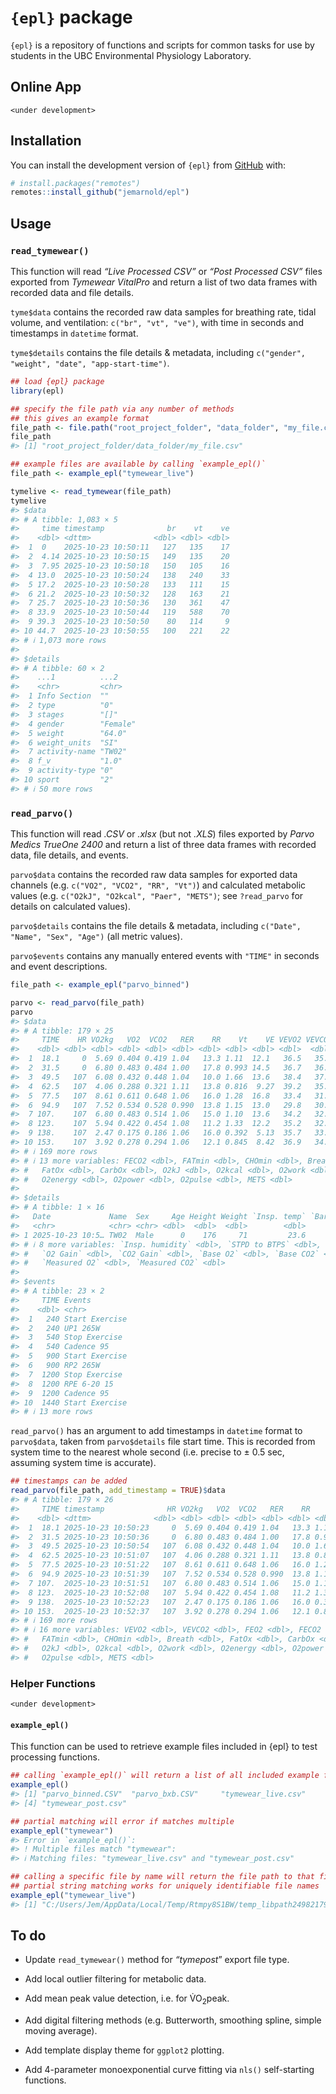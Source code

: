 
<!-- README.md is generated from README.Rmd. Please edit that file -->

# `{epl}` package

<!-- badges: start -->

<!-- badges: end -->

`{epl}` is a repository of functions and scripts for common tasks for
use by students in the UBC Environmental Physiology Laboratory.

## Online App

`<under development>`

## Installation

You can install the development version of `{epl}` from
[GitHub](https://github.com/jemarnold/epl) with:

``` r
# install.packages("remotes")
remotes::install_github("jemarnold/epl")
```

## Usage

### `read_tymewear()`

This function will read *“Live Processed CSV”* or *“Post Processed CSV”*
files exported from *Tymewear VitalPro* and return a list of two data
frames with recorded data and file details.

`tyme$data` contains the recorded raw data samples for breathing rate,
tidal volume, and ventilation: `c("br", "vt", "ve")`, with time in
seconds and timestamps in `datetime` format.

`tyme$details` contains the file details & metadata, including
`c("gender", "weight", "date", "app-start-time")`.

``` r
## load {epl} package
library(epl)

## specify the file path via any number of methods
## this gives an example format
file_path <- file.path("root_project_folder", "data_folder", "my_file.csv")
file_path
#> [1] "root_project_folder/data_folder/my_file.csv"

## example files are available by calling `example_epl()`
file_path <- example_epl("tymewear_live")

tymelive <- read_tymewear(file_path)
tymelive
#> $data
#> # A tibble: 1,083 × 5
#>     time timestamp              br    vt    ve
#>    <dbl> <dttm>              <dbl> <dbl> <dbl>
#>  1  0    2025-10-23 10:50:11   127   135    17
#>  2  4.14 2025-10-23 10:50:15   149   135    20
#>  3  7.95 2025-10-23 10:50:18   150   105    16
#>  4 13.0  2025-10-23 10:50:24   138   240    33
#>  5 17.2  2025-10-23 10:50:28   133   111    15
#>  6 21.2  2025-10-23 10:50:32   128   163    21
#>  7 25.7  2025-10-23 10:50:36   130   361    47
#>  8 33.9  2025-10-23 10:50:44   119   588    70
#>  9 39.3  2025-10-23 10:50:50    80   114     9
#> 10 44.7  2025-10-23 10:50:55   100   221    22
#> # ℹ 1,073 more rows
#> 
#> $details
#> # A tibble: 60 × 2
#>    ...1          ...2    
#>    <chr>         <chr>   
#>  1 Info Section  ""      
#>  2 type          "0"     
#>  3 stages        "[]"    
#>  4 gender        "Female"
#>  5 weight        "64.0"  
#>  6 weight_units  "SI"    
#>  7 activity-name "TW02"  
#>  8 f_v           "1.0"   
#>  9 activity-type "0"     
#> 10 sport         "2"     
#> # ℹ 50 more rows
```

### `read_parvo()`

This function will read *.CSV* or *.xlsx* (but not *.XLS*) files
exported by *Parvo Medics TrueOne 2400* and return a list of three data
frames with recorded data, file details, and events.

`parvo$data` contains the recorded raw data samples for exported data
channels (e.g. `c("VO2", "VCO2", "RR", "Vt")`) and calculated metabolic
values (e.g. `c("O2kJ", "O2kcal", "Paer", "METS")`; see `?read_parvo`
for details on calculated values).

`parvo$details` contains the file details & metadata, including
`c("Date", "Name", "Sex", "Age")` (all metric values).

`parvo$events` contains any manually entered events with `"TIME"` in
seconds and event descriptions.

``` r
file_path <- example_epl("parvo_binned")

parvo <- read_parvo(file_path)
parvo
#> $data
#> # A tibble: 179 × 25
#>     TIME    HR VO2kg   VO2  VCO2   RER    RR    Vt    VE VEVO2 VEVCO2  FEO2
#>    <dbl> <dbl> <dbl> <dbl> <dbl> <dbl> <dbl> <dbl> <dbl> <dbl>  <dbl> <dbl>
#>  1  18.1     0  5.69 0.404 0.419 1.04   13.3 1.11  12.1   36.5   35.2  17.6
#>  2  31.5     0  6.80 0.483 0.484 1.00   17.8 0.993 14.5   36.7   36.6  17.6
#>  3  49.5   107  6.08 0.432 0.448 1.04   10.0 1.66  13.6   38.4   37.0  17.7
#>  4  62.5   107  4.06 0.288 0.321 1.11   13.8 0.816  9.27  39.2   35.2  17.7
#>  5  77.5   107  8.61 0.611 0.648 1.06   16.0 1.28  16.8   33.4   31.5  17.2
#>  6  94.9   107  7.52 0.534 0.528 0.990  13.8 1.15  13.0   29.8   30.1  16.8
#>  7 107.    107  6.80 0.483 0.514 1.06   15.0 1.10  13.6   34.2   32.1  17.3
#>  8 123.    107  5.94 0.422 0.454 1.08   11.2 1.33  12.2   35.2   32.7  17.4
#>  9 138.    107  2.47 0.175 0.186 1.06   16.0 0.392  5.13  35.7   33.6  17.5
#> 10 153.    107  3.92 0.278 0.294 1.06   12.1 0.845  8.42  36.9   34.9  17.6
#> # ℹ 169 more rows
#> # ℹ 13 more variables: FECO2 <dbl>, FATmin <dbl>, CHOmin <dbl>, Breath <dbl>,
#> #   FatOx <dbl>, CarbOx <dbl>, O2kJ <dbl>, O2kcal <dbl>, O2work <dbl>,
#> #   O2energy <dbl>, O2power <dbl>, O2pulse <dbl>, METS <dbl>
#> 
#> $details
#> # A tibble: 1 × 16
#>   Date             Name  Sex     Age Height Weight `Insp. temp` `Baro. pressure`
#>   <chr>            <chr> <chr> <dbl>  <dbl>  <dbl>        <dbl>            <dbl>
#> 1 2025-10-23 10:5… TW02  Male      0    176     71         23.6             755.
#> # ℹ 8 more variables: `Insp. humidity` <dbl>, `STPD to BTPS` <dbl>,
#> #   `O2 Gain` <dbl>, `CO2 Gain` <dbl>, `Base O2` <dbl>, `Base CO2` <dbl>,
#> #   `Measured O2` <dbl>, `Measured CO2` <dbl>
#> 
#> $events
#> # A tibble: 23 × 2
#>     TIME Events        
#>    <dbl> <chr>         
#>  1   240 Start Exercise
#>  2   240 UP1 265W      
#>  3   540 Stop Exercise 
#>  4   540 Cadence 95    
#>  5   900 Start Exercise
#>  6   900 RP2 265W      
#>  7  1200 Stop Exercise 
#>  8  1200 RPE 6-20 15   
#>  9  1200 Cadence 95    
#> 10  1440 Start Exercise
#> # ℹ 13 more rows
```

`read_parvo()` has an argument to add timestamps in `datetime` format to
`parvo$data`, taken from `parvo$details` file start time. This is
recorded from system time to the nearest whole second (i.e. precise to ±
0.5 sec, assuming system time is accurate).

``` r
## timestamps can be added
read_parvo(file_path, add_timestamp = TRUE)$data
#> # A tibble: 179 × 26
#>     TIME timestamp              HR VO2kg   VO2  VCO2   RER    RR    Vt    VE
#>    <dbl> <dttm>              <dbl> <dbl> <dbl> <dbl> <dbl> <dbl> <dbl> <dbl>
#>  1  18.1 2025-10-23 10:50:23     0  5.69 0.404 0.419 1.04   13.3 1.11  12.1 
#>  2  31.5 2025-10-23 10:50:36     0  6.80 0.483 0.484 1.00   17.8 0.993 14.5 
#>  3  49.5 2025-10-23 10:50:54   107  6.08 0.432 0.448 1.04   10.0 1.66  13.6 
#>  4  62.5 2025-10-23 10:51:07   107  4.06 0.288 0.321 1.11   13.8 0.816  9.27
#>  5  77.5 2025-10-23 10:51:22   107  8.61 0.611 0.648 1.06   16.0 1.28  16.8 
#>  6  94.9 2025-10-23 10:51:39   107  7.52 0.534 0.528 0.990  13.8 1.15  13.0 
#>  7 107.  2025-10-23 10:51:51   107  6.80 0.483 0.514 1.06   15.0 1.10  13.6 
#>  8 123.  2025-10-23 10:52:08   107  5.94 0.422 0.454 1.08   11.2 1.33  12.2 
#>  9 138.  2025-10-23 10:52:23   107  2.47 0.175 0.186 1.06   16.0 0.392  5.13
#> 10 153.  2025-10-23 10:52:37   107  3.92 0.278 0.294 1.06   12.1 0.845  8.42
#> # ℹ 169 more rows
#> # ℹ 16 more variables: VEVO2 <dbl>, VEVCO2 <dbl>, FEO2 <dbl>, FECO2 <dbl>,
#> #   FATmin <dbl>, CHOmin <dbl>, Breath <dbl>, FatOx <dbl>, CarbOx <dbl>,
#> #   O2kJ <dbl>, O2kcal <dbl>, O2work <dbl>, O2energy <dbl>, O2power <dbl>,
#> #   O2pulse <dbl>, METS <dbl>
```

### Helper Functions

`<under development>`

#### `example_epl()`

This function can be used to retrieve example files included in {epl} to
test processing functions.

``` r
## calling `example_epl()` will return a list of all included example files
example_epl()
#> [1] "parvo_binned.CSV"  "parvo_bxb.CSV"     "tymewear_live.csv"
#> [4] "tymewear_post.csv"

## partial matching will error if matches multiple
example_epl("tymewear")
#> Error in `example_epl()`:
#> ! Multiple files match "tymewear":
#> ℹ Matching files: "tymewear_live.csv" and "tymewear_post.csv"

## calling a specific file by name will return the file path to that file
## partial string matching works for uniquely identifiable file names
example_epl("tymewear_live")
#> [1] "C:/Users/Jem/AppData/Local/Temp/Rtmpy8S1BW/temp_libpath2498217936ab/epl/extdata/tymewear_live.csv"
```

## To do

- Update `read_tymewear()` method for *“tymepost*” export file type.

- Add local outlier filtering for metabolic data.

- Add mean peak value detection, i.e. for V̇O<sub>2</sub>peak.

- Add digital filtering methods (e.g. Butterworth, smoothing spline,
  simple moving average).

- Add template display theme for `ggplot2` plotting.

- Add 4-parameter monoexponential curve fitting via `nls()`
  self-starting functions.

